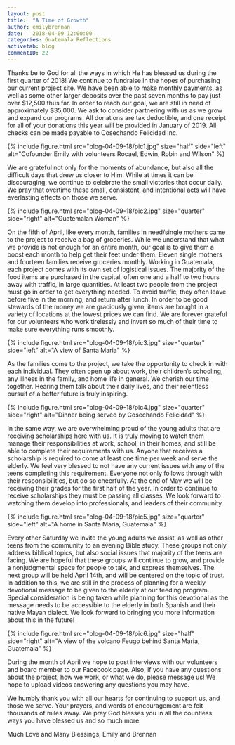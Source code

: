 ```yaml
---
layout: post
title:  "A Time of Growth"
author: emilybrennan 
date:   2018-04-09 12:00:00
categories: Guatemala Reflections
activetab: blog
commentID: 22
---
```


Thanks be to God for all the ways in which He has blessed us during the first quarter of 2018! We continue to fundraise in the hopes of purchasing our current project site. We have been able to make monthly payments, as well as some other larger deposits over the past seven months to pay just over $12,500 thus far. In order to reach our goal, we are still in need of approximately $35,000. We ask to consider partnering with us as we grow and expand our programs. All donations are tax deductible, and one receipt for all of your donations this year will be provided in January of 2019. All checks can be made payable to Cosechando Felicidad Inc. 

{% include figure.html src="blog-04-09-18/pic1.jpg" size="half" side="left" alt="Cofounder Emily with volunteers Rocael, Edwin, Robin and Wilson" %}

We are grateful not only for the moments of abundance, but also all the difficult days that drew us closer to Him. While at times it can be discouraging, we continue to celebrate the small victories that occur daily.  We pray that overtime these small, consistent, and intentional acts will have everlasting effects on those we serve.  

{% include figure.html src="blog-04-09-18/pic2.jpg" size="quarter" side="right" alt="Guatemalan Woman" %}

On the fifth of April, like every month, families in need/single mothers came to the project to receive a bag of groceries. While we understand that what we provide is not enough for an entire month, our goal is to give them a boost each month to help get their feet under them. Eleven single mothers and fourteen families receive groceries monthly. Working in Guatemala, each project comes with its own set of logistical issues. The majority of the food items are purchased in the capital, often one and a half to two hours away with traffic, in large quantities. At least two people from the project must go in order to get everything needed. To avoid traffic, they often leave before five in the morning, and return after lunch. In order to be good stewards of the money we are graciously given, items are bought in a variety of locations at the lowest prices we can find.  We are forever grateful for our volunteers who work tirelessly and invert so much of their time to make sure everything runs smoothly.

{% include figure.html src="blog-04-09-18/pic3.jpg" size="quarter" side="left" alt="A view of Santa Maria" %}

As the families come to the project, we take the opportunity to check in with each individual. They often open up about work, their children’s schooling, any illness in the family, and home life in general. We cherish our time together. Hearing them talk about their daily lives, and their relentless pursuit of a better future is truly inspiring. 

{% include figure.html src="blog-04-09-18/pic4.jpg" size="quarter" side="right" alt="Dinner being served by Cosechando Felicidad" %}

In the same way, we are overwhelming proud of the young adults that are receiving scholarships here with us. It is truly moving to watch them manage their responsibilities at work, school, in their homes, and still be able to complete their requirements with us. Anyone that receives a scholarship is required to come at least one time per week and serve the elderly. We feel very blessed to not have any current issues with any of the teens completing this requirement. Everyone not only follows through with their responsibilities, but do so cheerfully. At the end of May we will be receiving their grades for the first half of the year. In order to continue to receive scholarships they must be passing all classes. We look forward to watching them develop into professionals, and leaders of their community.

{% include figure.html src="blog-04-09-18/pic5.jpg" size="quarter" side="left" alt="A home in Santa Maria, Guatemala" %}

Every other Saturday we invite the young adults we assist, as well as other teens from the community to an evening Bible study. These groups not only address biblical topics, but also social issues that majority of the teens are facing. We are hopeful that these groups will continue to grow, and provide a nonjudgmental space for people to talk, and express themselves. The next group will be held April 14th, and will be centered on the topic of trust. In addition to this, we are still in the process of planning for a weekly devotional message to be given to the elderly at our feeding program. Special consideration is being taken while planning for this devotional as the message needs to be accessible to the elderly in both Spanish and their native Mayan dialect. We look forward to bringing you more information about this in the future! 

{% include figure.html src="blog-04-09-18/pic6.jpg" size="half" side="right" alt="A view of the volcano Feugo behind Santa Maria, Guatemala" %}

During the month of April we hope to post interviews with our volunteers and board member to our Facebook page. Also, if you have any questions about the project, how we work, or what we do, please message us! We hope to upload videos answering any questions you may have. 

We humbly thank you with all our hearts for continuing to support us, and those we serve. Your prayers, and words of encouragement are felt thousands of miles away. We pray God blesses you in all the countless ways you have blessed us and so much more. 

Much Love and Many Blessings,
Emily and Brennan
